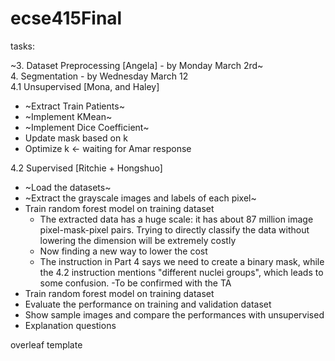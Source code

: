 # ecse415Final

tasks:<br />

~3. Dataset Preprocessing [Angela] - by Monday March 2rd~<br />
4. Segmentation - by Wednesday March 12<br />
4.1 Unsupervised [Mona, and Haley]<br />
* ~Extract Train Patients~
* ~Implement KMean~
* ~Implement Dice Coefficient~
* Update mask based on k
* Optimize k <- waiting for Amar response
  
4.2 Supervised [Ritchie + Hongshuo]<br />
* ~Load the datasets~
* ~Extract the grayscale images and labels of each pixel~
* Train random forest model on training dataset
  - The extracted data has a huge scale: it has about 87 million image pixel-mask-pixel pairs. Trying to directly classify the data without lowering the dimension will be extremely costly
  - Now finding a new way to lower the cost
  - The instruction in Part 4 says we need to create a binary mask, while the 4.2 instruction mentions "different nuclei groups", which leads to some confusion. -To be confirmed with the TA
* Train random forest model on training dataset
* Evaluate the performance on training and validation dataset
* Show sample images and compare the performances with unsupervised
* Explanation questions

overleaf template<br />

  
